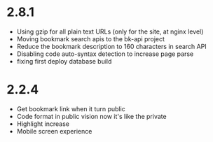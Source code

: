 # 2.8.1
* Using gzip for all plain text URLs (only for the site, at nginx level)
* Moving bookmark search  apis to the bk-api project
* Reduce the bookmark description to 160 characters  in search API
* Disabling code auto-syntax detection to increase page parse
* fixing first deploy database build

# 2.2.4
* Get bookmark link when it turn public
* Code format in public vision now it's like the private
* Highlight increase
* Mobile screen experience
